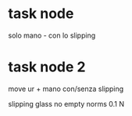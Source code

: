 # task node

solo mano - con lo slipping

# task node 2

move ur + mano con/senza slipping




slipping glass no empty norms 0.1 N